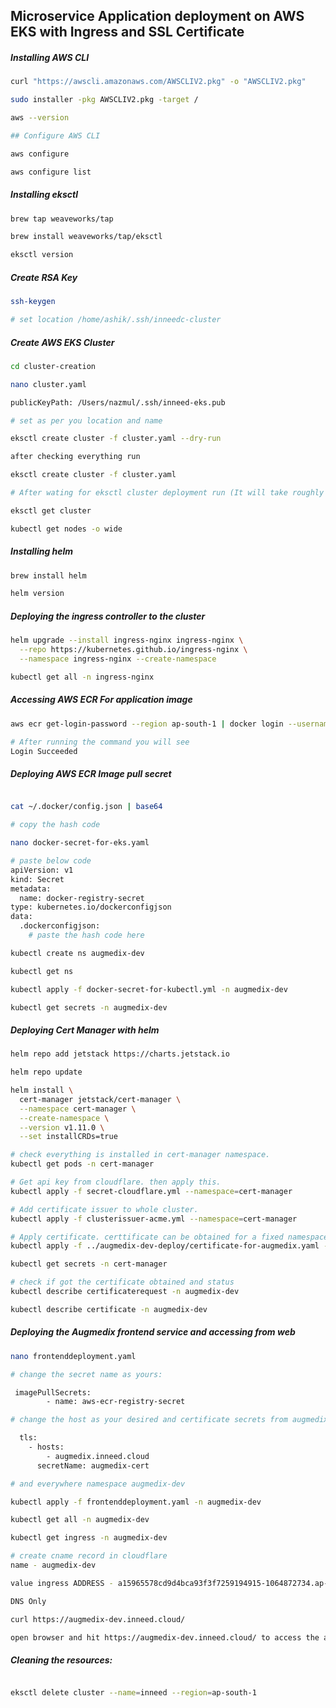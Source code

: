 ## Microservice Application deployment on AWS EKS with Ingress and SSL Certificate

##### Installing AWS CLI

```bash
curl "https://awscli.amazonaws.com/AWSCLIV2.pkg" -o "AWSCLIV2.pkg"

sudo installer -pkg AWSCLIV2.pkg -target /

aws --version

## Configure AWS CLI

aws configure

aws configure list
```

##### Installing eksctl

```bash
brew tap weaveworks/tap

brew install weaveworks/tap/eksctl

eksctl version
```

##### Create RSA Key

```bash
ssh-keygen

# set location /home/ashik/.ssh/inneedc-cluster
```

##### Create AWS EKS Cluster

```bash
cd cluster-creation

nano cluster.yaml

publicKeyPath: /Users/nazmul/.ssh/inneed-eks.pub

# set as per you location and name

eksctl create cluster -f cluster.yaml --dry-run

after checking everything run

eksctl create cluster -f cluster.yaml

# After wating for eksctl cluster deployment run (It will take roughly 10-15 minutes)

eksctl get cluster

kubectl get nodes -o wide
```

##### Installing helm

```bash
brew install helm

helm version
```

##### Deploying the ingress controller to the cluster

```bash
helm upgrade --install ingress-nginx ingress-nginx \
  --repo https://kubernetes.github.io/ingress-nginx \
  --namespace ingress-nginx --create-namespace

kubectl get all -n ingress-nginx
```

##### Accessing AWS ECR For application image

```bash
aws ecr get-login-password --region ap-south-1 | docker login --username AWS --password-stdin 138645654058.dkr.ecr.ap-south-1.amazonaws.com

# After running the command you will see
Login Succeeded
```

##### Deploying AWS ECR Image pull secret

```bash

cat ~/.docker/config.json | base64

# copy the hash code

nano docker-secret-for-eks.yaml

# paste below code
apiVersion: v1
kind: Secret
metadata:
  name: docker-registry-secret
type: kubernetes.io/dockerconfigjson
data:
  .dockerconfigjson:
    # paste the hash code here

kubectl create ns augmedix-dev

kubectl get ns

kubectl apply -f docker-secret-for-kubectl.yml -n augmedix-dev

kubectl get secrets -n augmedix-dev
```

##### Deploying Cert Manager with helm

```bash
helm repo add jetstack https://charts.jetstack.io

helm repo update

helm install \
  cert-manager jetstack/cert-manager \
  --namespace cert-manager \
  --create-namespace \
  --version v1.11.0 \
  --set installCRDs=true

# check everything is installed in cert-manager namespace.
kubectl get pods -n cert-manager

# Get api key from cloudflare. then apply this.
kubectl apply -f secret-cloudflare.yml --namespace=cert-manager

# Add certificate issuer to whole cluster.
kubectl apply -f clusterissuer-acme.yml --namespace=cert-manager

# Apply certificate. certtificate can be obtained for a fixed namespace.
kubectl apply -f ../augmedix-dev-deploy/certificate-for-augmedix.yaml -n augmedix-dev

kubectl get secrets -n cert-manager

# check if got the certificate obtained and status
kubectl describe certificaterequest -n augmedix-dev

kubectl describe certificate -n augmedix-dev
```

##### Deploying the Augmedix frontend service and accessing from web

```bash
nano frontenddeployment.yaml

# change the secret name as yours:

 imagePullSecrets:
        - name: aws-ecr-registry-secret

# change the host as your desired and certificate secrets from augmedix-dev

  tls:
    - hosts:
        - augmedix.inneed.cloud
      secretName: augmedix-cert

# and everywhere namespace augmedix-dev

kubectl apply -f frontenddeployment.yaml -n augmedix-dev

kubectl get all -n augmedix-dev

kubectl get ingress -n augmedix-dev

# create cname record in cloudflare
name - augmedix-dev

value ingress ADDRESS - a15965578cd9d4bca93f3f7259194915-1064872734.ap-south-1.elb.amazonaws.com

DNS Only

curl https://augmedix-dev.inneed.cloud/

open browser and hit https://augmedix-dev.inneed.cloud/ to access the application

```

##### Cleaning the resources:

```bash

eksctl delete cluster --name=inneed --region=ap-south-1
```
